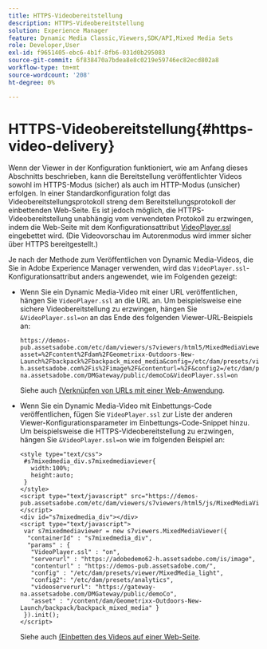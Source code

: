 ```yaml
---
title: HTTPS-Videobereitstellung
description: HTTPS-Videobereitstellung
solution: Experience Manager
feature: Dynamic Media Classic,Viewers,SDK/API,Mixed Media Sets
role: Developer,User
exl-id: f9651405-ebc6-4b1f-8fb6-031d0b295083
source-git-commit: 6f838470a7bdea8e8c0219e59746ec82ecd802a8
workflow-type: tm+mt
source-wordcount: '208'
ht-degree: 0%

---
```


# HTTPS-Videobereitstellung{#https-video-delivery}

<!-- >[!NOTE]
>
>Secure Video Delivery only applies to AEM 6.2 with the installation of [Feature Pack-13480](https://www.adobeaemcloud.com/content/marketplace/marketplaceProxy.html?packagePath=/content/companies/public/adobe/packages/cq620/featurepack/cq-6.2.0-featurepack-13480) and to AEM 6.1 with installation of [Feature Pack NPR-15011](https://www.adobeaemcloud.com/content/marketplace/marketplaceProxy.html?packagePath=/content/companies/public/adobe/packages/cq610/featurepack/cq-6.1.0-featurepack-15011). -->

Wenn der Viewer in der Konfiguration funktioniert, wie am Anfang dieses Abschnitts beschrieben, kann die Bereitstellung veröffentlichter Videos sowohl im HTTPS-Modus (sicher) als auch im HTTP-Modus (unsicher) erfolgen. In einer Standardkonfiguration folgt das Videobereitstellungsprotokoll streng dem Bereitstellungsprotokoll der einbettenden Web-Seite. Es ist jedoch möglich, die HTTPS-Videobereitstellung unabhängig vom verwendeten Protokoll zu erzwingen, indem die Web-Seite mit dem Konfigurationsattribut [VideoPlayer.ssl](../../c-html5-s7-aem-asset-viewers/c-html5-mixedmedia-viewer-about/r-html5-mixedmedia-viewer-config-attrib/r-html5-mixedmedia-viewer-config-attrib-videoplayer-ssl.md#reference-df0a29aa8a584cebaaa1c7bb6fab362e) eingebettet wird. (Die Videovorschau im Autorenmodus wird immer sicher über HTTPS bereitgestellt.)

Je nach der Methode zum Veröffentlichen von Dynamic Media-Videos, die Sie in Adobe Experience Manager verwenden, wird das `VideoPlayer.ssl`-Konfigurationsattribut anders angewendet, wie im Folgenden gezeigt:

* Wenn Sie ein Dynamic Media-Video mit einer URL veröffentlichen, hängen Sie `VideoPlayer.ssl` an die URL an. Um beispielsweise eine sichere Videobereitstellung zu erzwingen, hängen Sie `&VideoPlayer.ssl=on` an das Ende des folgenden Viewer-URL-Beispiels an:

  ```
  https://demos-pub.assetsadobe.com/etc/dam/viewers/s7viewers/html5/MixedMediaViewer.html?asset=%2Fcontent%2Fdam%2FGeometrixx-Outdoors-New-Launch%2Fbackpack%2Fbackpack_mixed_media&config=/etc/dam/presets/viewer/MixedMedia_light&serverUrl=https%3A%2F%2Fadobedemo62-h.assetsadobe.com%2Fis%2Fimage%2F&contenturl=%2F&config2=/etc/dam/presets/analytics&videoserverurl=https://gateway-na.assetsadobe.com/DMGateway/public/demoCo&VideoPlayer.ssl=on
  ```

  Siehe auch [(Verknüpfen von URLs mit einer Web-Anwendung](https://experienceleague.adobe.com/docs/experience-manager-65/assets/dynamic/linking-urls-to-yourwebapplication.html?lang=de#dynamic).

* Wenn Sie ein Dynamic Media-Video mit Einbettungs-Code veröffentlichen, fügen Sie `VideoPlayer.ssl` zur Liste der anderen Viewer-Konfigurationsparameter im Einbettungs-Code-Snippet hinzu. Um beispielsweise die HTTPS-Videobereitstellung zu erzwingen, hängen Sie `&VideoPlayer.ssl=on` wie im folgenden Beispiel an:

  ```
  <style type="text/css"> 
   #s7mixedmedia_div.s7mixedmediaviewer{ 
     width:100%;  
     height:auto; 
   } 
  </style> 
  <script type="text/javascript" src="https://demos-pub.assetsadobe.com/etc/dam/viewers/s7viewers/html5/js/MixedMediaViewer.js"></script> 
  <div id="s7mixedmedia_div"></div> 
  <script type="text/javascript"> 
   var s7mixedmediaviewer = new s7viewers.MixedMediaViewer({ 
    "containerId" : "s7mixedmedia_div", 
    "params" : {  
     "VideoPlayer.ssl" : "on", 
     "serverurl" : "https://adobedemo62-h.assetsadobe.com/is/image", 
     "contenturl" : "https://demos-pub.assetsadobe.com/",  
     "config" : "/etc/dam/presets/viewer/MixedMedia_light", 
     "config2": "/etc/dam/presets/analytics", 
     "videoserverurl": "https://gateway-na.assetsadobe.com/DMGateway/public/demoCo", 
     "asset" : "/content/dam/Geometrixx-Outdoors-New-Launch/backpack/backpack_mixed_media" } 
   }).init(); 
  </script>
  ```

  Siehe auch [(Einbetten des Videos auf einer Web-Seite](https://experienceleague.adobe.com/docs/experience-manager-65/assets/dynamic/linking-urls-to-yourwebapplication.html?lang=de#dynamic).
